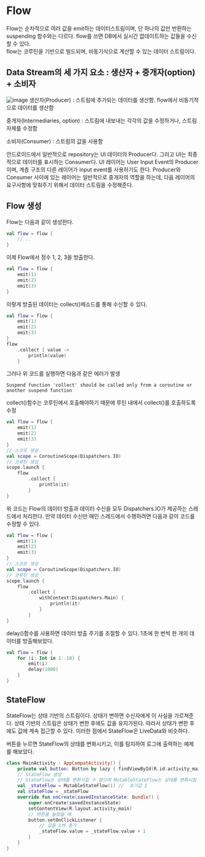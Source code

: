 # Flow
Flow는 순차적으로 여러 값을 emit하는 데이터스트림이며, 단 하나의 값만 반환하는 suspending 함수와는 다르다. flow를 쓰면 DB에서 실시간 없데이트하는 값들을 수신할 수 있다.  
flow는 코루틴을 기반으로 빌드되며, 비동기식으로 계산할 수 있는 데이터 스트림이다.

## Data Stream의 세 가지 요소 : 생산자 + 중개자(option) + 소비자
![image](https://user-images.githubusercontent.com/35682233/157015186-8872c154-b0e4-48a7-8687-bc6c66b26054.png)
생산자(Producer) : 스트림에 추가되는 데이터를 생산함. flow에서 비동기적으로 데이터를 생산함 

중개자(Intermediaries, option) : 스트림에 내보내는 각각의 값을 수정하거나, 스트림 자체를 수정함

소비자(Consumer) : 스트림의 값을 사용함

안드로이드에서 일반적으로 repository는 UI 데이터의 Producer다. 그리고 UI는 최종적으로 데이터를 표시하는 Consumer다. UI 레이어는 User Input Event의 Producer이며, 계층 구조의 다른 레이어가 input event를 사용하기도 한다. 
Producer와 Consumer 사이에 있는 레이어는 일반적으로 중개자의 역할을 하는데, 다음 레이어의 요구사항에 맞춰주기 위해서 데이터 스트림을 수정해준다.

## Flow 생성
Flow는 다음과 같이 생성한다.
``` kotlin
val flow = flow {
    // ..
}
```
이제 Flow에서 정수 1, 2, 3을 방출한다.
``` kotlin
val flow = flow {
    emit(1)
    emit(2)
    emit(3)
}
```
이렇게 방출된 데이터는 collect()메소드를 통해 수신할 수 있다.
``` kotlin
val flow = flow {
    emit(1)
    emit(2)
    emit(3)
}
flow
    .collect { value ->
        println(value)
    }
```
그러나 위 코드를 실행하면 다음과 같은 에러가 발생
```
Suspend function 'collect' should be called only from a coroutine or another suspend function
```
collect()함수는 코루틴에서 호출해야하기 때문에 루틴 내에서 collect()를 호출하도록 수정
``` kotlin
val flow = flow {
    emit(1)
    emit(2)
    emit(3)
}
// 스코프 생성
val scope = CoroutineScope(Dispatchers.IO)
// 코루틴 생성
scope.launch {
    flow
        .collect {
            println(it)
        }
}
```
위 코드는 Flow의 데이터 방출과 데이터 수신을 모두 Dispatchers.IO가 제공하는 스레드에서 처리한다. 만약 데이터 수신만 매인 스레드에서 수행하려면 다음과 같이 코드를 수정할 수 있다.

``` kotlin
val flow = flow {
    emit(1)
    emit(2)
    emit(3)
}
// 스코프 생성
val scope = CoroutineScope(Dispatchers.IO)
// 코루틴 생성
scope.launch {
    flow
        .collect {
            withContext(Dispatchers.Main) {
                println(it)
            }
        }
}
```
delay()함수를 사용하면 데이터 방출 주기를 조절할 수 있다. 1초에 한 번씩 한 개의 데이터를 방출해보았다.
``` kotlin
val flow = flow {
    for (i: Int in 1..10) {
        emit(i)
        delay(1000)
    }
}
``` 

## StateFlow
StateFlow는 상태 기반의 스트림이다. 상태가 변하면 수신자에게 이 사실을 가르쳐준다. 상태 기반의 스트림은 상태가 변한 후에도 값을 유지가된다.
따라서 상태가 변한 후에도 값에 계속 접근할 수 있다. 이러한 점에서 StateFlow은 LiveData와 비슷하다.

버튼을 누르면 StateFlow의 상태를 변화시키고, 이를 탐지하여 로그에 출력하는 예제를 해보았다.

``` kotlin
class MainActivity : AppCompatActivity() {
    private val button: Button by lazy { findViewById(R.id.activity_main_button) }
    // StateFlow 생성
    // StateFlow는 상태를 변화시킬 수 없으며 MutableStateFlow는 상태를 변화시킬 수 있다. 
    val _stateFlow = MutableStateFlow(1) //  초기값 1
    val stateFlow = _stateFlow
    override fun onCreate(savedInstanceState: Bundle?) {
        super.onCreate(savedInstanceState)
        setContentView(R.layout.activity_main)
        // 버튼을 눌렀을 때
        button.setOnClickListener {
            // 값을 1씩 증가
            _stateFlow.value = _stateFlow.value + 1
        }
    }
}    
```


